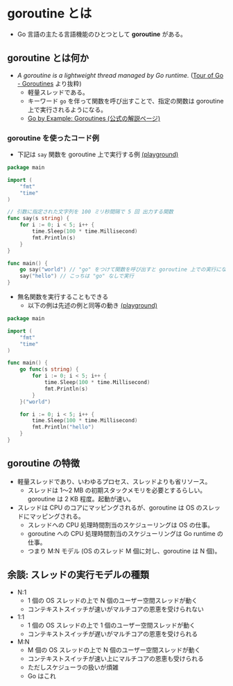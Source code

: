 # goroutine とは

* Go 言語の主たる言語機能のひとつとして **goroutine** がある。

## goroutine とは何か

* _A goroutine is a lightweight thread managed by Go runtime._ ([Tour of Go - Goroutines](https://tour.golang.org/concurrency/1) より抜粋)
  * 軽量スレッドである。
  * キーワード `go` を伴って関数を呼び出すことで、指定の関数は goroutine 上で実行されるようになる。
  * [Go by Example: Goroutines (公式の解説ページ)](https://gobyexample.com/goroutines)

### goroutine を使ったコード例

* 下記は `say` 関数を goroutine 上で実行する例 [(playground)](https://play.golang.org/p/n8xaGOYM4X2)

```go
package main

import (
	"fmt"
	"time"
)

// 引数に指定された文字列を 100 ミリ秒間隔で 5 回 出力する関数
func say(s string) {
	for i := 0; i < 5; i++ {
		time.Sleep(100 * time.Millisecond)
		fmt.Println(s)
	}
}

func main() {
	go say("world") // "go" をつけて関数を呼び出すと goroutine 上での実行になる
	say("hello") // こっちは "go" なしで実行
}
```

* 無名関数を実行することもできる
  * 以下の例は先述の例と同等の動き [(playground)](https://play.golang.org/p/VpjUWTiZGi9)

```go
package main

import (
	"fmt"
	"time"
)

func main() {
	go func(s string) {
		for i := 0; i < 5; i++ {
			time.Sleep(100 * time.Millisecond)
			fmt.Println(s)
		}
	}("world")

	for i := 0; i < 5; i++ {
		time.Sleep(100 * time.Millisecond)
		fmt.Println("hello")
	}
}
```

## goroutine の特徴

* 軽量スレッドであり、いわゆるプロセス、スレッドよりも省リソース。
  * スレッドは 1〜2 MB の初期スタックメモリを必要とするらしい。goroutine は 2 KB 程度。起動が速い。
* スレッドは CPU のコアにマッピングされるが、goroutine は OS のスレッドにマッピングされる。
  * スレッドへの CPU 処理時間割当のスケジューリングは OS の仕事。
  * goroutine への CPU 処理時間割当のスケジューリングは Go runtime の仕事。
  * つまり M:N モデル (OS のスレッド M 個に対し、goroutine は N 個)。

## 余談: スレッドの実行モデルの種類

* N:1
  * 1 個の OS スレッドの上で N 個のユーザー空間スレッドが動く
  * コンテキストスイッチが速いがマルチコアの恩恵を受けられない
* 1:1
  * 1 個の OS スレッドの上で 1 個のユーザー空間スレッドが動く
  * コンテキストスイッチが遅いがマルチコアの恩恵を受けられる
* M:N
  * M 個の OS スレッドの上で N 個のユーザー空間スレッドが動く
  * コンテキストスイッチが速い上にマルチコアの恩恵も受けられる
  * ただしスケジューラの扱いが煩雑
  * Go はこれ


